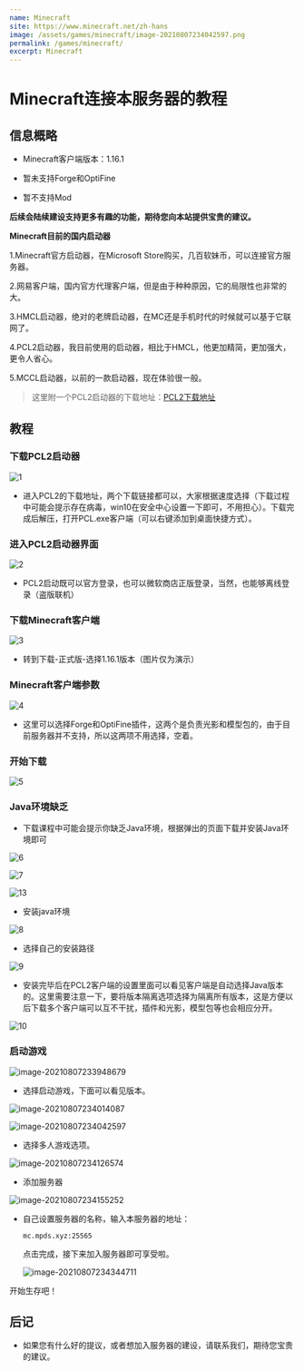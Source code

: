 ```yaml
---
name: Minecraft
site: https://www.minecraft.net/zh-hans
image: /assets/games/minecraft/image-20210807234042597.png
permalink: /games/minecraft/
excerpt: Minecraft
---
```


# Minecraft连接本服务器的教程

## 信息概略

- Minecraft客户端版本：1.16.1

- 暂未支持Forge和OptiFine

- 暂不支持Mod

**后续会陆续建设支持更多有趣的功能，期待您向本站提供宝贵的建议。**



**Minecraft目前的国内启动器**

1.Minecraft官方启动器，在Microsoft Store购买，几百软妹币，可以连接官方服务器。

2.网易客户端，国内官方代理客户端，但是由于种种原因，它的局限性也非常的大。

3.HMCL启动器，绝对的老牌启动器，在MC还是手机时代的时候就可以基于它联网了。

4.PCL2启动器，我目前使用的启动器，相比于HMCL，他更加精简，更加强大，更令人省心。

5.MCCL启动器，以前的一款启动器，现在体验很一般。

> 这里附一个PCL2启动器的下载地址：[PCL2下载地址](https://afdian.net/p/0164034c016c11ebafcb52540025c377)



## 教程

### 下载PCL2启动器

![1](/assets/games/minecraft\1.png)

- 进入PCL2的下载地址，两个下载链接都可以，大家根据速度选择（下载过程中可能会提示存在病毒，win10在安全中心设置一下即可，不用担心）。下载完成后解压，打开PCL.exe客户端（可以右键添加到桌面快捷方式）。

### 进入PCL2启动器界面

![2](/assets/games/minecraft/2.png)

- PCL2启动既可以官方登录，也可以微软商店正版登录，当然，也能够离线登录（盗版联机）

### 下载Minecraft客户端

![3](/assets/games/minecraft/3.png)

- 转到下载-正式版-选择1.16.1版本（图片仅为演示）

### Minecraft客户端参数

![4](/assets/games/minecraft/4.png)

- 这里可以选择Forge和OptiFine插件，这两个是负责光影和模型包的，由于目前服务器并不支持，所以这两项不用选择，空着。

### 开始下载

![5](/assets/games/minecraft/5.png)

### Java环境缺乏

- 下载课程中可能会提示你缺乏Java环境，根据弹出的页面下载并安装Java环境即可

![6](/assets/games/minecraft/6.png)

![7](/assets/games/minecraft/7.png)

![13](/assets/games/minecraft/13.png)

- 安装java环境

![8](/assets/games/minecraft/8-16283506087601.png)

- 选择自己的安装路径

![9](/assets/games/minecraft/9-16283506259962.png)

- 安装完毕后在PCL2客户端的设置里面可以看见客户端是自动选择Java版本的。这里需要注意一下，要将版本隔离选项选择为隔离所有版本，这是方便以后下载多个客户端可以互不干扰，插件和光影，模型包等也会相应分开。

![10](/assets/games/minecraft/10-16283506921643.png)

### 启动游戏

![image-20210807233948679](/assets/games/minecraft/image-20210807233948679.png)

- 选择启动游戏，下面可以看见版本。

![image-20210807234014087](/assets/games/minecraft/image-20210807234014087.png)

![image-20210807234042597](/assets/games/minecraft/image-20210807234042597.png)

- 选择多人游戏选项。

![image-20210807234126574](/assets/games/minecraft/image-20210807234126574.png)

- 添加服务器

![image-20210807234155252](/assets/games/minecraft/image-20210807234155252.png)

- 自己设置服务器的名称，输入本服务器的地址：

  ```
  mc.mpds.xyz:25565
  ```

  点击完成，接下来加入服务器即可享受啦。

  ![image-20210807234344711](/assets/games/minecraft/image-20210807234344711.png)

开始生存吧！

## 后记

- 如果您有什么好的提议，或者想加入服务器的建设，请联系我们，期待您宝贵的建议。